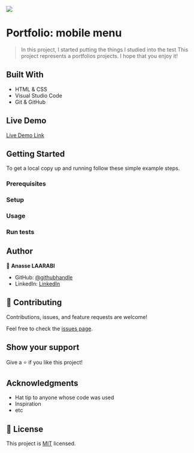 ![](https://img.shields.io/badge/Microverse-blueviolet)

# Portfolio: mobile menu

>In this project, I started putting the things I studied into the test
>This project represents a portfolios projects.
>I hope that you enjoy it!


## Built With

- HTML & CSS
- Visual Studio Code
- Git & GitHub

## Live Demo

[Live Demo Link](https://a-laarabi.github.io/Portfolio_Mobile-version/)

## Getting Started

To get a local copy up and running follow these simple example steps.

### Prerequisites

### Setup

### Usage

### Run tests



## Author

👤 **Anasse LAARABI**

- GitHub: [@githubhandle](https://github.com/a-laarabi)
- LinkedIn: [LinkedIn](https://www.linkedin.com/in/anasse-laarabi-96518616b/)


## 🤝 Contributing

Contributions, issues, and feature requests are welcome!

Feel free to check the [issues page](../../issues/).

## Show your support

Give a ⭐️ if you like this project!

## Acknowledgments

- Hat tip to anyone whose code was used
- Inspiration
- etc

## 📝 License

This project is [MIT](./MIT.md) licensed.
